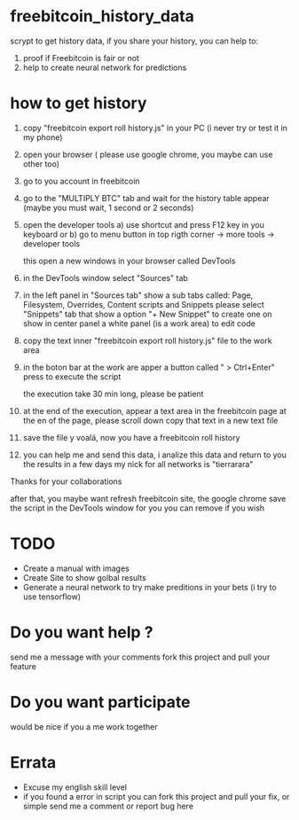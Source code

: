 # freebitcoin_history_data
scrypt to get history data, if you share your history, you can help to:
1) proof if Freebitcoin is fair or not
2) help to create neural network for predictions

# how to get history

1) copy "freebitcoin export roll history.js" in your PC (i never try or test it in my phone)

2) open your browser ( please use google chrome, you maybe can use other too)
3) go to you account in freebitcoin
4) go to the "MULTIPLY BTC" tab and wait for the history table appear (maybe you must wait, 1 second or 2 seconds)
5) open the developer tools
	a) use shortcut and press F12 key in you keyboard or
	b) go to menu button in top rigth corner -> more tools -> developer tools
	
	this open a new windows in your browser called DevTools
6) in the DevTools window select "Sources" tab
7) in the left panel in "Sources tab" show a sub tabs called: Page, Filesystem, Overrides, Content scripts and Snippets
	please select "Snippets" tab
	that show a option "+ New Snippet" to create one on show in center panel a white panel (is a work area) to edit code
	
8) copy  the text inner "freebitcoin export roll history.js" file to the work area
9) in the boton bar at the work are apper a button called " > Ctrl+Enter" press to execute the script

	the execution take 30 min long, please be patient
	
10) at the end of the execution, appear a text area in the freebitcoin page at the en of the page, please scroll down
	copy that text in a new text file
11) save the file y voalá, now you have a freebitcoin roll history
12) you can help me and send this data, i analize this data and return to you the results in a few days
	my nick for all networks is "tierrarara"


Thanks for your collaborations

after that, you maybe want refresh freebitcoin site, the google chrome save the script in the DevTools window for you
you can remove if you wish


# TODO
- Create a manual with images
- Create Site to show golbal results
- Generate a neural network to try make preditions in your bets (i try to use tensorflow)

# Do you want help ?
send me a message with your comments
fork this project and pull your feature

# Do you want participate 
would be nice if you a me work together

# Errata
- Excuse my english skill level
- if you found a error in script you can fork this project and pull your fix, or simple send me a comment or report bug here


	
	




